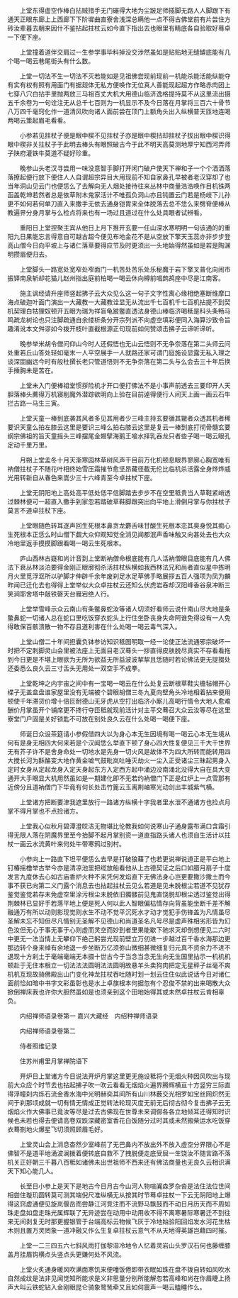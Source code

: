 <!-- { "loadSidebar": true } -->
　　上堂东得虚空作棒白拈贼措手无门碾得大地为尘跛足师插脚无路人人脚跟下有通天正眼东廊上上西廊下下阶墀曲直寮舍浅深总瞒他一点不得古佛堂前有片尝住方砖汝辈暮去朝来因什不鉴拈起拄杖云如今直下指出去也眼里有睛底各自验取好蓦卓一下便下座。

　　上堂撞着道伴交肩过一生参学事毕料掉没交涉然虽如是贴贴地无缝罅底能有几个喝一喝云巷尾街头有什么数。

　　上堂一切法不生一切法不灭若能如是见祖佛尝现前现前一机能杀能活能纵能夺有实有权有照有用面门有据觌体无私方便唤作无位真人善能现起超方作略赤肉团上七穿八穴白拈手里抛两放三马祖百丈大机大用德山临济逸格提持莫不从这里流出摄五千余卷为一句诠注无从总千七百则为一机显示不及今日落在月掌将三百六十骨节八万四千毫窍化作一道清风吹向诸人面前尝在顶门上额角头出入纵横普天匝地连喝两喝云策起眉毛看看。

　　小参若见拄杖子便是眼中楔不见拄杖子亦是眼中楔拈却拄杖子拔出眼中楔识得眼中楔非关拄杖子于此明去棒头有眼照破古今于此不明天高莫测地厚宁知西河弄师子陕府灌铁牛莫道不疑好珍重。

　　晚参山头老汉寻尝用一味没意智手脚打开闲门破户使天下禅和子一个个洒洒落落撩起便行放下便住人人自谓超宗异目大用现前不知自家鼻孔早被者老汉穿却了也当年洞山见云门也便恁么了去解向无人烟处接待往来丛林中商量浩浩唤作目机铢两函盖乾坤若然者总是依草附木鬼家活计不唯孤负洞山亦且钝置云门若是杨岐下儿孙更不如何若何单刀直入来撒手无依去通身铠胄来全体脱落去总不恁么来劈脊便棒从教遍界分身月掌与么检点将来也有一场过且道过在什么处具眼者试辨看。

　　重阳日上堂捏聚主宾从他日上月下推开玄要一任山深水寒明明一句该通的的重阳九日果能忘言得意自可越古超今便见布地金花不是从空放下擎天玉蕊亦非步步登高山僧今日向平坡上与诸仁落草要得应节及时更须出一头地始得然虽如是若是陶渊明攒眉便归去。

　　上堂脚头一路宽处宽窄处窄面门一机苦处苦乐处乐秘魔于岩下擎叉普化向闹市振铎南泉斩却花猫儿赵州指出庭前柏喝一喝云休向樽前唱鹧鸪座中尽是江南客。

　　施主讽经请升座师竖起拂子云大众见么这一句子文字性离心缘相绝塞断维摩口海点破迦叶面门演出一大藏教一大藏教诠显无从流出千七百机千七百机拈提不到契机契理白牯狸奴顿开五眼为瑞为祥盲龟跛鳖直透法身德山棒临济喝秪是科头条畅马鸣疏龙树论也只注脚疏通自余缕析条分开宗列派不向虚空填彩便同入海算沙致令旨趣淆讹本文舛谬如今拨开枝叶直截根源正句现前如何赞颂击拂子云谛听谛听。

　　晚参举米胡令僧问仰山今时人还假悟也无山云悟则不无争奈落在第二头师云问处重若丘山答处轻如毫末一人平空展手一人就路还家可谓门庭施设显露无私入理之谈深固幽远今时有般杜撰长老只管道悟则不无争奈落在第二头与么会去三十年后换手捶胸未是苦在。

　　上堂未入门便棒祖堂惯拶险机才开口便打佛法不是小事声前透去三要印开人天胆落棒头藨得万机寝削魔外潜踪欲明向上验在目前逴得便行人间天上画一画云石牛拦古路一马生三寅。

　　上堂天童一棒到底袭其风者多见其用者少三峰主持玄要循其辙者众透其机者稀要识天童么拍左膝云这里是要识三峰么拍右膝云这里是复云一棒到底打彻骨髓玄要纲宗佛祖的旨天童摇头三峰摆尾金翅擘海鹅王唼水择乳吞龙只者些子喝一喝云眼孔定动千里万里。

　　月朔上堂孟冬十月天渐寒园林草树风声干目前万化机顿息眼界寥廓心胸宽唯有衲僧拄杖子不随花叶相终始雪压霜摧节愈坚昂藏径截无伦比临机杀活露全身烨烨威光用转新自从春色来嵩少三十六峰青至今卓拄杖下座。

　　上堂无阴阳地上高处高平低处低平信脚踏去步步不在空里秪贵当人草鞋紧峭透过棘林便可一超直入撒手到家忽若踏破草鞋脚跟突出向平地上滑倒月掌与你拄杖子莫言不道卓拄杖下座。

　　上堂眼随色转耳逐声回生死根本鼻贪龙麝舌味甘酸生死根本恋其臭身悦其痴心生死根本正恁么时山僧下觑大众仰观知觉全消见闻都泯声香味触又向甚处去也大众冷地里返手摸摸脚跟看喝一喝云生死根本。

　　庐山西林古嶷和尚计音到上堂断衲僧命根底能有几人活衲僧眼目底能有几人佛法下衰丛林淡泊要得金刚正眼廓彻杀活拄杖纵横如我西林法兄和尚者直似星中拣明月火里觅浮沤所以驴脚才伸辟千余年废刹足水足草佛手略展拶五百人强项为凤为麟昨闻已迁化去也得得上堂举似大众卓拄杖云还知么伏虎岩吞却汉阳峰香谷泉冲断三笑涧耶舍塔中敲铁磬天台雁宕绝人行。

　　上堂举雪峰示众云南山有条鳖鼻蛇汝等诸人切须好看师云说什南山尽大地是条鳖鼻蛇一切诸人总在蛇口里吃饭穿衣蛇头上行住坐卧丧身失命阿谁免得设有一人免得敢保百骸溃散一物不存且道利害在什么处喝一喝云毒气深入。

　　上堂山僧二十年间担囊负钵参访知识秪图明取一经一论使正法流通邪宗破坏一时把不定刺脚灵山会里被法座上无面目老汉蓦头一拶直得皮肤脱尽真实不存看看拖到今日更是不堪上眼欲为无所为欲益无所益波波挈挈且恁随时若论佛法更无提掇处还委悉么良久云三寸舌头无用处一双空手不成拳。

　　上堂乾坤之内宇宙之间中有一宝喝一喝云在什么处复云断根草鞋尖檐毡帽开心楪子无盖盒盘谁家屋里没有无端被个碧眼胡僧三冬九夏向壁角头冷地相着拈来便用顿使千年滞货价增十倍叵耐德山无牙虎从空打出临济小厮儿高喝行情令大地人愈难酬价月掌虽开个铺席更不搀行夺匝秪就现前活计对主平交蓦召大众云汝等尽在这里寮堂门户固是关好锁匙不可放在别处良久云在什么处喝一喝便下座。

　　师诞日众设茶筵请小参假借四大以为身心本无生因境有喝一喝云心本无生境从何有是身无相四大何来若是个汉闻恁么举直下顿了身心四大性复便见三千大千世界无有芥子许不是舍身命处一切地水是先身一切火风是故体不为四大所转而能转用四大搅长河为酥酪变大地作黄金嘘气鼓毗岚吐唾灭劫火一尘入正受诸尘三昧起男身入定时女身从定起龙身入定天身起东方入定西方起中涌边没南涌北没得大自在具大变通开大手眼显大机用然虽如是一期建化即不无若约衲僧门下正是红炉上一点雪那有近傍分且道衲僧门下毕竟有何长处击竹篦云玉离荆岫寒光动剑出丰城紫气横。

　　上堂诸方把断要津我遮里放行一路诸方纵横十字我者里水泄不通诸方也捡点月掌不得月掌也不点捡诸方。

　　上堂我心似秋月碧潭澄皎洁无物堪比伦教我如何说寒山子通身露布满口含霜引得无限人落在阴魔界里至今抬脚不起月掌别资一道直指路头诸人也须自生活计以拄杖一画云水流黄叶来何处牛带寒鸦过别村。

　　小参向上一路直下坦平便恁么去早是打破狼藉了也若更说禅说道正是平白地上钉椿摇橹举古举今亦是清凉池里把缆放船看他从上古德契证之后口如腊月扇子十度发言九度休去心如古庙香炉火种不来凭何发焰直下无佛法身心岂更要撒沙撒土而今事不获已向第二义门露个消息去也拈起拄杖云见么若道是见未脱根尘若道不见犹存鉴觉鉴觉若存未免虚空里涂污根尘未脱依旧髑髅前见鬼直饶脱却根尘透过鉴觉出得荆棘林已显好手若落平地上便是死人何以此人智眼偏枯情存向背虽能坐断千差不解融通万有所以动则影现觉则水生不动不觉平沉死水才动才觉犯手伤锋盖为凡情虽尽圣解未忘不知但尽凡情别无圣解不见德山和尚道圣名凡号尽是虚声殊相劣形皆为幻色汝但无心于事无事于心则虚而灵空而妙到者里果能歇下驰求灭却倒想便见二六时中更无一法当情上无攀仰下绝己躬尝光现前壁立万仞进一步越过百千香水海那边更那边转个身来绰有余地退一步坐断万亿须弥山微细甚微细复归元真不资余力不进不退现十方刹土于毫端毫端无本摄十世古今于当念当念无生向无生国里拈示一机机机顿赴于无住本根立一切法法法圆明法法圆明故悬羊头卖狗肉把定无星秤子丝毫不爽机机互现故骑佛殿出山门变化神龙拄杖吞吐随时划一划云住住似此说话今日对诸仁面前恰如暗中书字文彩虽彰也是水上卓旗根本何据忽有个忍俊不禁的出来喝散大众掀倒禅床我也许你大胆然虽如是也须亲到这个田地始得其或未然卓拄杖云肯相辜负。

　　内绍禅师语录卷第一
嘉兴大藏经　内绍种禅师语录


　　内绍禅师语录卷第二

　　侍者照维记录

　　住苏州甫里月掌禅院语下

　　开炉日上堂诸方今日说法开炉月掌这里更无施设秪将个无烟火种因风吹出与现前大众应个时节去也拈起拂子吹一吹云看看无烟焰火遍界腾辉横亘十方竖穷三际直得浮幢刹内烁石流金香水海中光明赫奕其间所有山川林薮交光相罗如宝丝网炽然无间于刹那顷成就一切有情无情成正觉转法轮现灭度无前无后彻古彻今复击拂子云无烟焰火作大佛事已竟汝等尽是过去古佛现在世尊未来调御各各立地倾耳还得知时识候也未若也得去便请高卷双跌深藏密室香花白饭随分过时其或未然搬柴运水吃饭穿衣蓦劄地火爆星飞切须照顾眉毛好。

　　上堂灵山会上消息杳然少室峰前了无巴鼻内不放出外不放入虚空分界限心不是佛智不是道平地涌波澜拨着便转底自救不了拽脱便走底受屈一生饶汝不随言路不落机关正好朝三千暮八百秪如诸佛未出世祖师不西来还有佛法商量也无良久云相识满天下知心能几人。

　　长至日小参上是天下是地古今日月古今山河人物喧阗森罗杂沓是法住法位世间相尝住璇玑圆转莫可测其端倪尺准纵横无从按其时节蓦卓拄杖一下云无阴阳地上爆得这窍虚通便见旋岚偃岳而尝静江河竞注而不流野马飘鼓而不动日月历天而不周如珠走盘如盘走珠光属辉联了无异迹尝在动用中动用收不得不离寒暑际寒暑迁不到往来无间剥复无时那更握银管于台端高标云物候飞灰于冷地始验阳回焰发水河花生枯木则且置万灵罔象一道冲融又作么生复卓拄杖云意气不从天地得英雄岂藉四时摧。

　　上堂一二三四五六七斜风雨打伽黎湿冷地令人忆着灵岩山头罗汉石何也藤缠膝盖月挂眉钩横点头竖点头更嫌何处不风流。

　　上堂火炙通身暖风吹满面寒饥来便噇饭倦即带衣眠如珠在盘不拨自转如风吹水自然成纹是法非见闻觉知所能求是义非思量分别所能解忽若高峰和尚在你眉睫上扬声大叫云铁蛇钻入金刚眼昆仑骑象鹭鸶牵又且如何震声一喝云瞌睡作么。

